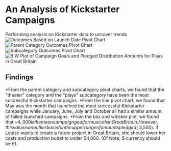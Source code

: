 # An Analysis of Kickstarter Campaigns
Performing analysis on Kickstarter data to uncover trends
![Outcomes Based on Launch Date Pivot Chart](https://user-images.githubusercontent.com/108038989/176335162-4b256794-cb0d-487a-a5ef-be4a7930bacf.png)
![Parent Category Outcomes Pivot Chart](https://user-images.githubusercontent.com/108038989/176335165-205debc9-9b1f-449e-99de-e035e29d8c3c.png)
![Subcategory Outcomes Pivot Chart](https://user-images.githubusercontent.com/108038989/176335166-2a1a8767-79dc-40c5-85fe-8f37dcb556a2.png)
![B W Plot of Campaign Goals and Pledged Distribution Amounts for Plays in Great Britain](https://user-images.githubusercontent.com/108038989/176335557-8734fa5d-3dfb-4c2f-bfa1-15822ce93118.png)
## Findings
*From the parent category and subcategory pivot charts, we found that the "theater" category and the "plays" subcategory have been the most successful Kickstarter campaigns.
*From the line pivot chart, we found that May was the month that launched the most successful Kickstarter campaigns while January, June, July and October all had a similar amount of failed launched campaigns. 
*From the box and whisker plot, we found that ~$4,000 is the mean campaign goal for musicals in Great Britain. However, this value is an outlier based on the upper range of amounts pledged (~$3,500). If Louise wants to create a future project in Great Britain, she should lower her costs and production budet to under $4,000. (Of Note, $ currency should be £).
